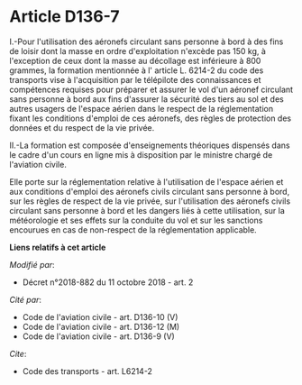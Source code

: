 # Article D136-7

I.-Pour l'utilisation des aéronefs circulant sans personne à bord à des fins de loisir dont la masse en ordre d'exploitation
n'excède pas 150 kg, à l'exception de ceux dont la masse au décollage est inférieure à 800 grammes, la formation mentionnée à
l' article L. 6214-2 du code des transports vise à l'acquisition par le télépilote des connaissances et compétences requises
pour préparer et assurer le vol d'un aéronef circulant sans personne à bord aux fins d'assurer la sécurité des tiers au sol
et des autres usagers de l'espace aérien dans le respect de la réglementation fixant les conditions d'emploi de ces aéronefs,
des règles de protection des données et du respect de la vie privée.

II.-La formation est composée d'enseignements théoriques dispensés dans le cadre d'un cours en ligne mis à disposition par le
ministre chargé de l'aviation civile.

Elle porte sur la réglementation relative à l'utilisation de l'espace aérien et aux conditions d'emploi des aéronefs civils
circulant sans personne à bord, sur les règles de respect de la vie privée, sur l'utilisation des aéronefs civils circulant
sans personne à bord et les dangers liés à cette utilisation, sur la météorologie et ses effets sur la conduite du vol et sur
les sanctions encourues en cas de non-respect de la réglementation applicable.

**Liens relatifs à cet article**

_Modifié par_:

  - Décret n°2018-882 du 11 octobre 2018 - art. 2

_Cité par_:

  - Code de l'aviation civile - art. D136-10 (V)
  - Code de l'aviation civile - art. D136-12 (M)
  - Code de l'aviation civile - art. D136-9 (V)

_Cite_:

  - Code des transports - art. L6214-2
